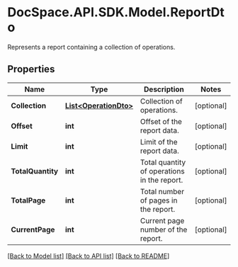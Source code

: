 # DocSpace.API.SDK.Model.ReportDto
Represents a report containing a collection of operations.

## Properties

Name | Type | Description | Notes
------------ | ------------- | ------------- | -------------
**Collection** | [**List&lt;OperationDto&gt;**](OperationDto.md) | Collection of operations. | [optional] 
**Offset** | **int** | Offset of the report data. | [optional] 
**Limit** | **int** | Limit of the report data. | [optional] 
**TotalQuantity** | **int** | Total quantity of operations in the report. | [optional] 
**TotalPage** | **int** | Total number of pages in the report. | [optional] 
**CurrentPage** | **int** | Current page number of the report. | [optional] 

[[Back to Model list]](../README.md#documentation-for-models) [[Back to API list]](../README.md#documentation-for-api-endpoints) [[Back to README]](../README.md)

